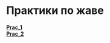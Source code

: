 # Практики по жаве

**[Prac_1](https://github.com/Derev005/Java/tree/main/prac_1)** <br/>
**[Prac_2](https://github.com/Derev005/Java/tree/main/prac_2)**
